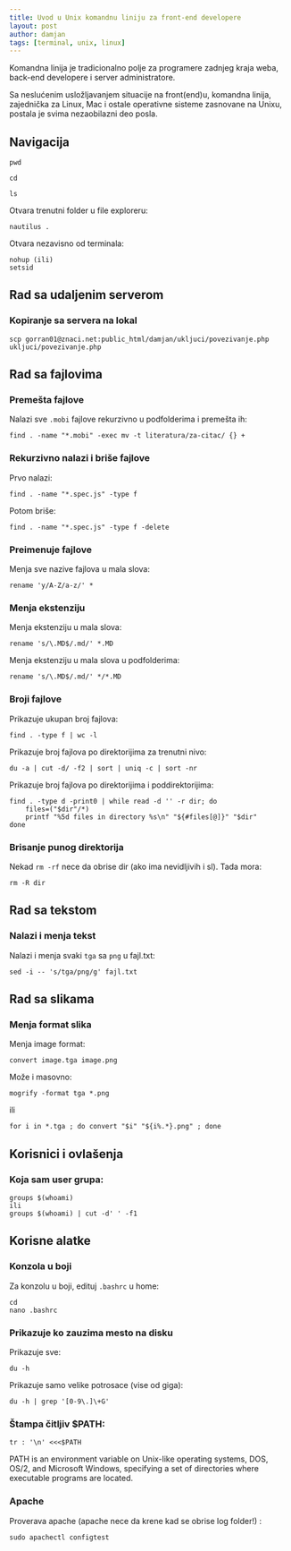 ```yaml
---
title: Uvod u Unix komandnu liniju za front-end developere
layout: post
author: damjan
tags: [terminal, unix, linux]
---
```


Komandna linija je tradicionalno polje za programere zadnjeg kraja weba, back-end developere i server administratore.

Sa neslućenim usložljavanjem situacije na front(end)u, komandna linija, zajednička za Linux, Mac i ostale operativne sisteme zasnovane na Unixu, postala je svima nezaobilazni deo posla.

## Navigacija

```
pwd
```

```
cd
```

```
ls
```

Otvara trenutni folder u file exploreru:
```
nautilus .
```

Otvara nezavisno od terminala:
```
nohup (ili)
setsid
```

## Rad sa udaljenim serverom

### Kopiranje sa servera na lokal

```
scp gorran01@znaci.net:public_html/damjan/ukljuci/povezivanje.php ukljuci/povezivanje.php
```

## Rad sa fajlovima

### Premešta fajlove

Nalazi sve `.mobi` fajlove rekurzivno u podfolderima i premešta ih:
```
find . -name "*.mobi" -exec mv -t literatura/za-citac/ {} +
```

### Rekurzivno nalazi i briše fajlove

Prvo nalazi:
```
find . -name "*.spec.js" -type f
```

Potom briše:
```
find . -name "*.spec.js" -type f -delete
```

### Preimenuje fajlove

Menja sve nazive fajlova u mala slova:
```
rename 'y/A-Z/a-z/' *
```

### Menja ekstenziju

Menja ekstenziju u mala slova:
```
rename 's/\.MD$/.md/' *.MD
```

Menja ekstenziju u mala slova u podfolderima:
```
rename 's/\.MD$/.md/' */*.MD
```

### Broji fajlove

Prikazuje ukupan broj fajlova:
```
find . -type f | wc -l
```

Prikazuje broj fajlova po direktorijima za trenutni nivo:
```
du -a | cut -d/ -f2 | sort | uniq -c | sort -nr
```

Prikazuje broj fajlova po direktorijima i poddirektorijima:
```
find . -type d -print0 | while read -d '' -r dir; do
    files=("$dir"/*)
    printf "%5d files in directory %s\n" "${#files[@]}" "$dir"
done
```

### Brisanje punog direktorija

Nekad `rm -rf` nece da obrise dir (ako ima nevidljivih i sl). Tada mora:

```
rm -R dir
```

## Rad sa tekstom

### Nalazi i menja tekst

Nalazi i menja svaki `tga` sa `png` u fajl.txt:
```
sed -i -- 's/tga/png/g' fajl.txt
```

## Rad sa slikama

### Menja format slika

Menja image format:
```
convert image.tga image.png
```
Može i masovno:
```
mogrify -format tga *.png  
```
ili
```
for i in *.tga ; do convert "$i" "${i%.*}.png" ; done
```

## Korisnici i ovlašenja

### Koja sam user grupa:

```
groups $(whoami)
ili
groups $(whoami) | cut -d' ' -f1
```

## Korisne alatke

### Konzola u boji

Za konzolu u boji, edituj `.bashrc` u home:
```
cd
nano .bashrc
```

### Prikazuje ko zauzima mesto na disku

Prikazuje sve:
```
du -h
```

Prikazuje samo velike potrosace (vise od giga):
```
du -h | grep '[0-9\.]\+G'
```

### Štampa čitljiv $PATH:
```
tr : '\n' <<<$PATH
```

PATH is an environment variable on Unix-like operating systems, DOS, OS/2, and Microsoft Windows, specifying a set of directories where executable programs are located.

### Apache

Proverava apache (apache nece da krene kad se obrise log folder!) :
```
sudo apachectl configtest
```
